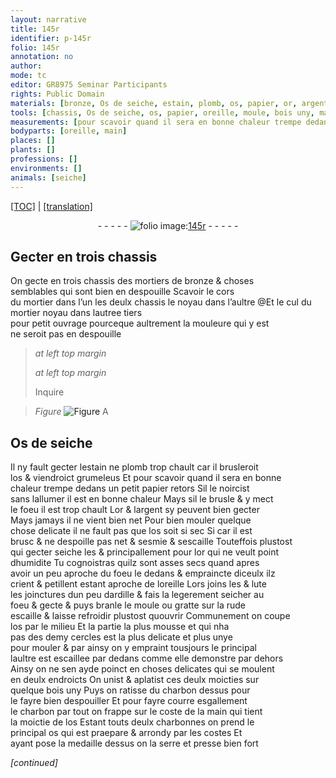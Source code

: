 ```yaml
---
layout: narrative
title: 145r
identifier: p-145r
folio: 145r
annotation: no
author:
mode: tc
editor: GR8975 Seminar Participants
rights: Public Domain
materials: [bronze, Os de seiche, estain, plomb, os, papier, or, argent, lute, ardille, bois, charbon]
tools: [chassis, Os de seiche, os, papier, oreille, moule, bois uny, main]
measurements: [pour scavoir quand il sera en bonne chaleur trempe dedans un petit papier retors Sil le noircist sans lallumer il est en bonne chaleur Mays sil le brusle & y mect le foeu il est trop chault]
bodyparts: [oreille, main]
places: []
plants: []
professions: []
environments: []
animals: [seiche]
---
```


<p><a href="{{ site.baseurl }}/diplomatic/">[TOC]</a> | <a href="{{ site.baseurl }}/texts/p-145r_tl/" target="_blank">[translation]</a></p><div class="folio" align="center">- - - - - <a href="http://gallica.bnf.fr/ark:/12148/btv1b10500001g/f295.image" target="_blank"><img src="https://cu-mkp.github.io/2017-workshop-edition/assets/photo-icon.png" alt="folio image: " style="display:inline-block; margin-bottom:-3px;"/>145r</a> - - - - - </div>  
  

## Gecter en trois <span class="tl">chassis</span>

 
On gecte en trois <span class="tl">chassis</span> des mortiers de <span class="m">bronze</span> & choses<br/> semblables qui sont bien en despouille Scavoir le cors<br/> du mortier dans l’un <span class="del">les deulx <span class="tl">chassis</span></span> <span class="add">le noyau dans l’aultre</span> @<span class="add">Et le <span class="add">cul du mortier</span> <span class="del">noyau</span> dans l<span class="del">au<span class="exp">tre</span></span>e tiers<br/> <span class="del">pour petit ouvrage</span> pourceque aultrement la mouleure qui y est<br/> ne seroit pas en despouille</span>
 
> *at left top margin*
> 
> 
>   
> *at left top margin*
> 
> 
> Inquire
 
> *Figure*
> <a href="https://drive.google.com/open?id=0B9-oNrvWdlO5MXRaSldvRzY2UTg" target="_blank"><img src="https://cu-mkp.github.io/GR8975-edition/assets/photo-icon.png" alt="Figure" style="display:inline-block; margin-bottom:-3px;"/></a>
 A
 
 
  

## <span class="tl"><span class="m">Os de <span class="al">seiche</span></span></span>

 
Il ny fault gecter l<span class="m">estain</span> ne <span class="m">plomb</span> trop chault car il brusleroit<br/> l<span class="tl"><span class="m">os</span></span> & viendroict grumeleus Et <span class="ms">pour scavoir quand il sera en bonne<br/> chaleur trempe dedans un petit <span class="tl"><span class="m">papier</span></span> retors Sil le noircist<br/> sans lallumer il est en bonne chaleur Mays sil le brusle & y mect<br/> le foeu il est trop chault</span> L<span class="m">or</span> & l<span class="m">argent</span> sy peuvent bien gecter<br/> Mays jamays il ne vient bien net Pour bien mouler quelque<br/> chose delicate il ne fault pas que l<span class="tl"><span class="m">os</span></span> soit si sec <span class="del">Si</span> car il est<br/> brusc & ne despoille pas net & sesmie & sescaille Touteffois plustost<br/> qui gecter seiche les & principallem<span class="exp">ent</span> pour l<span class="m">or</span> qui ne veult point<br/> dhumidite Tu cognoistras quilz sont asses secs quand apres<br/> avoir un peu aproche du foeu le dedans & empraincte diceulx ilz<br/> <span class="sn">crient & petillent estant aproche de l<span class="tl"><span class="bp">oreille</span></span></span> Lors joins les & <span class="m">lute</span><br/> les joinctures dun peu d<span class="m">ardille</span> & fais la legere<span class="exp">men</span>t seicher au<br/> foeu & gecte & puys branle le <span class="tl">moule</span> ou gratte sur la rude<br/> escaille & laisse refroidir plustost quouvrir Communem<span class="exp">ent</span> on coupe<br/> l<span class="tl"><span class="m">os</span></span> par le milieu Et la partie la plus mousse et qui nha<br/> pas des demy cercles  est la plus delicate et plus unye<br/> pour mouler & par ainsy on y empraint tousjours le principal<br/> laultre est escaillee par dedans co<span class="exp">mm</span>e elle demonstre par dehors<br/> Ainsy on ne sen ayde poinct en choses delicates qui se moulent<br/> en deulx endroicts On unist & aplatist ces deulx moicties sur<br/> quelque <span class="tl"><span class="m">bois</span> uny</span> Puys on ratisse du <span class="m">charbon</span> dessus pour<br/> le fayre bien despouiller Et pour fayre courre esgallem<span class="exp">ent</span><br/> le <span class="m">charbon</span> par tout on frappe sur le coste de la <span class="tl"><span class="bp">main</span></span> qui tient<br/> la moictie de l<span class="tl"><span class="m">os</span></span> Estant touts deulx charbonnes on prend le<br/> principal <span class="tl"><span class="m">os</span></span> qui est praepare & arrondy par les costes Et<br/> ayant pose la medaille dessus on la serre et presse bien fort
 
*[continued]*
 
